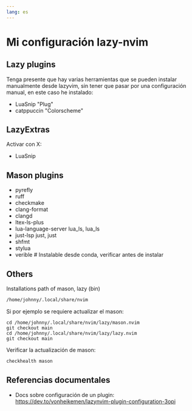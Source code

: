 ```yaml
---
lang: es
---
```



# Mi configuración lazy-nvim

## Lazy plugins

Tenga presente que hay varias herramientas que se pueden instalar manualmente desde lazyvim, sin tener que pasar
por una configuración manual, en este caso he instalado:

* LuaSnip "Plug"
* catppuccin "Colorscheme"

## LazyExtras

Activar con X:
* LuaSnip

## Mason plugins

* pyrefly
* ruff
* checkmake
* clang-format
* clangd
* ltex-ls-plus
* lua-language-server lua_ls, lua_ls
* just-lsp just, just
* shfmt
* stylua
* verible # Instalable desde conda, verificar antes de instalar

## Others

Installations path of mason, lazy (bin)

```bash
/home/johnny/.local/share/nvim
```

Si por ejemplo se requiere actualizar el mason:

```language
cd /home/johnny/.local/share/nvim/lazy/mason.nvim
git checkout main
cd /home/johnny/.local/share/nvim/lazy/lazy.nvim
git checkout main
```

Verificar la actualización de mason:

```bash
checkhealth mason
```

## Referencias documentales

* Docs sobre configuración de un plugin: https://dev.to/vonheikemen/lazynvim-plugin-configuration-3opi
